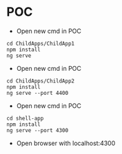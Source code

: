 # POC

- Open new cmd in POC
```
cd ChildApps/ChildApp1
npm install
ng serve
```


- Open new cmd in POC
```
cd ChildApps/ChildApp2
npm install
ng serve --port 4400
```

- Open new cmd in POC
```
cd shell-app
npm install
ng serve --port 4300
```
- Open browser with localhost:4300
